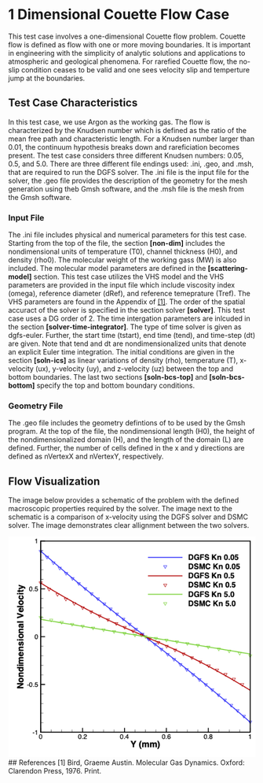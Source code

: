 # 1 Dimensional Couette Flow Case
This test case involves a one-dimensional Couette flow problem. Couette flow is defined as flow with one or more moving boundaries. It is important in engineering with the simplicity of analytic solutions and applications to atmospheric and geological phenomena. For rarefied Couette flow, the no-slip condition ceases to be valid and one sees velocity slip and temperture jump at the boundaries. 

## Test Case Characteristics 
In this test case, we use Argon as the working gas. The flow is characterized by the Knudsen number which is defined as the ratio of the mean free path and characteristic length. For a Knudsen number larger than 0.01, the continuum hypothesis breaks down and rareficiation becomes present. The test case considers three different Knudsen numbers: 0.05, 0.5, and 5.0. There are three different file endings used: .ini, .geo, and .msh, that are required to run the DGFS solver. The .ini file is the input file for the solver, the .geo file provides the description of the geometry for the mesh generation using theb Gmsh software, and the .msh file is the mesh from the Gmsh software.  
### Input File 
The .ini file includes physical and numerical parameters for this test case. Starting from the top of the file, the section **[non-dim]** includes the nondimensional units of temperature (T0), channel thickness (H0), and density (rho0). The molecular weight of the working gass (MW) is also included. The molecular model parameters are defined in the **[scattering-model]** section. This test case utilizes the VHS model and the VHS parameters are provided in the input file which include viscosity index (omega), reference diameter (dRef), and reference temeprature (Tref). The VHS parameters are found in the Appendix of  [[1]](#1). The order of the spatial accuract of the solver is specified in the section solver **[solver]**. This test case uses a DG order of 2. The time intergation parameters are inlcuded in the section **[solver-time-integrator]**. The type of time solver is given as dgfs-euler. Further, the start time (tstart), end time (tend), and time-step (dt) are given. Note that tend and dt are nondimensionalized units that denote an explicit Euler time integration. The initial conditions are given in the section **[soln-ics]** as linear variations of density (rho), temperature (T), x-velocity (ux), y-velocity (uy), and z-velocity (uz) between the top and bottom boundaries. The last two sections **[soln-bcs-top]** and **[soln-bcs-bottom]** specify the top and bottom boundary conditions. 

### Geometry File 
The .geo file includes the geometry defintions of to be used by the Gmsh program. At the top of the file, the nondimensional length (H0), the height of the nondimensionalized domain (H), and the length of the domain (L) are defined. Further, the number of cells defined in the x and y directions are defined as nVertexX and nVertexY, respectively. 

## Flow Visualization 
The image below provides a schematic of the problem with the defined macroscopic properties required by the solver. The image next to the schematic is a comparison of x-velocity using the DGFS solver and DSMC solver. The image demonstrates clear allignment between the two solvers. 

<img src="./Resources/Couette_Comparison.png" alt="CouetteFlowVIsualization" width="800"/>
## References
<a id="1">[1]</a> 
Bird, Graeme Austin. Molecular Gas Dynamics. Oxford: Clarendon Press, 1976. Print.
